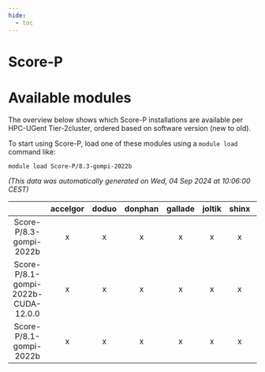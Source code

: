 ```yaml
---
hide:
  - toc
---
```


Score-P
=======

# Available modules


The overview below shows which Score-P installations are available per HPC-UGent Tier-2cluster, ordered based on software version (new to old).

To start using Score-P, load one of these modules using a `module load` command like:

```shell
module load Score-P/8.3-gompi-2022b
```

*(This data was automatically generated on Wed, 04 Sep 2024 at 10:06:00 CEST)*  

| |accelgor|doduo|donphan|gallade|joltik|shinx|skitty|
| :---: | :---: | :---: | :---: | :---: | :---: | :---: | :---: |
|Score-P/8.3-gompi-2022b|x|x|x|x|x|x|x|
|Score-P/8.1-gompi-2022b-CUDA-12.0.0|x|x|x|x|x|x|x|
|Score-P/8.1-gompi-2022b|x|x|x|x|x|x|x|
